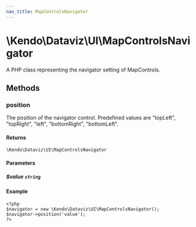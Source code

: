 ```yaml
---
nav_title: MapControlsNavigator
---
```


# \Kendo\Dataviz\UI\MapControlsNavigator

A PHP class representing the navigator setting of MapControls.


## Methods

### position
The position of the navigator control. Predefined values are "topLeft", "topRight", "left", "bottomRight", "bottomLeft".

#### Returns
`\Kendo\Dataviz\UI\MapControlsNavigator`

#### Parameters

##### $value `string`



#### Example 
    <?php
    $navigator = new \Kendo\Dataviz\UI\MapControlsNavigator();
    $navigator->position('value');
    ?>

